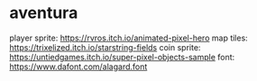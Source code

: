 # aventura

player sprite: https://rvros.itch.io/animated-pixel-hero
map tiles: https://trixelized.itch.io/starstring-fields
coin sprite: https://untiedgames.itch.io/super-pixel-objects-sample
font: https://www.dafont.com/alagard.font
